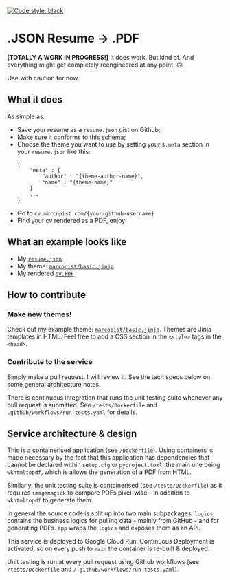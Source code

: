 [![Code style: black](https://img.shields.io/badge/code%20style-black-000000.svg)](https://github.com/psf/black)

# .JSON Resume → .PDF

**[TOTALLY A WORK IN PROGRESS!]** It does work. But kind of. And everything might get completely reengineered at any point. 🙃

Use with caution for now.

## What it does
As simple as:
- Save your resume as a `resume.json` gist on Github;
- Make sure it conforms to this [schema](https://raw.githubusercontent.com/jsonresume/resume-schema/master/schema.json);
- Choose the theme you want to use by setting your `$.meta` section in your `resume.json` like this:
    ```
    {
        "meta" : {
            "author" : "{theme-author-name}",
            "name" : "{theme-name}"
        }
        ...
    }
    ```
- Go to `cv.marcopist.com/{your-github-username}`
- Find your cv rendered as a PDF, enjoy!

## What an example looks like
- My [`resume.json`](https://gist.githubusercontent.com/marcopist/619a7ed8bbcde6efa7df28e509d319e7/raw/resume.json)
- My theme: [`marcopist/basic.jinja`](https://gist.githubusercontent.com/marcopist/1e390f2df03cad92ba21ae78129f679d/raw/basic.jinja)
- My rendered [`cv.PDF`](https://json-resume-to-PDF-7dkwlpyqqa-ew.a.run.app/marcopist)

## How to contribute

### Make new themes!
Check out my example theme: [`marcopist/basic.jinja`](https://gist.githubusercontent.com/marcopist/1e390f2df03cad92ba21ae78129f679d/raw/basic.jinja). Themes are Jinja templates in HTML. Feel free to add a CSS section in the `<style>` tags in the `<head>`.

### Contribute to the service
Simply make a pull request. I will review it. See the tech specs below on some general architecture notes.

There is continuous integration that runs the unit testing suite whenever any pull request is submitted. See `/tests/Dockerfile` and `.github/workflows/run-tests.yaml` for details.


## Service architecture & design

This is a containerised application (see `/Dockerfile`). Using containers is made necessary by the fact that this application has dependencies that cannot be declared within `setup.cfg` or `pyproject.toml`; the main one being `wkhtmltopdf`, which is allows the generation of a PDF from HTML.

Similarly, the unit testing suite is containerised (see `/tests/Dockerfile`) as it requires `imagemagick` to compare PDFs pixel-wise - in addition to `wkhtmltopdf` to generate them.

In general the source code is split up into two main subpackages. `logics` contains the business logics for pulling data - mainly from GitHub - and for generating PDFs. `app` wraps the `logics` and exposes them as an API.

This service is deployed to Google Cloud Run. Continuous Deployment is activated, so on every push to `main` the container is re-built & deployed.

Unit testing is run at every pull request using Github workflows (see `/tests/Dockerfile` and `/.github/workflows/run-tests.yaml`).